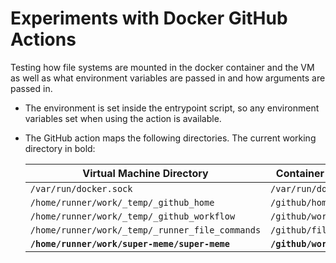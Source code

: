 # Experiments with Docker GitHub Actions

Testing how file systems are mounted in the docker container and the
VM as well as what environment variables are passed in and how
arguments are passed in.

- The environment is set inside the entrypoint script, so any
  environment variables set when using the action is available.

- The GitHub action maps the following directories. The current
  working directory in bold:

  | Virtual Machine Directory                       | Container Directory     |
  | ----------------------------------------------- | ----------------------- |
  | `/var/run/docker.sock`                          | `/var/run/docker.sock`  |
  | `/home/runner/work/_temp/_github_home`          | `/github/home`          |
  | `/home/runner/work/_temp/_github_workflow`      | `/github/workflow`      |
  | `/home/runner/work/_temp/_runner_file_commands` | `/github/file_commands` |
  | **`/home/runner/work/super-meme/super-meme`**   | **`/github/workspace`** |
